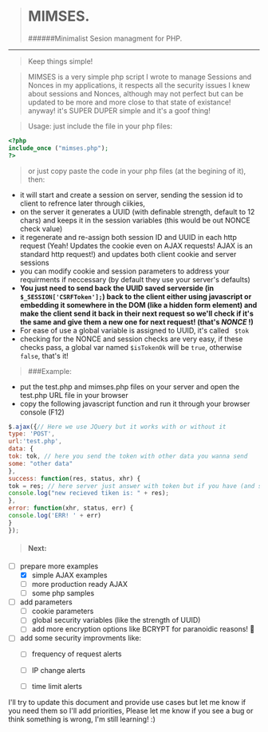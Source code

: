 > MIMSES.
> ======
> ######Minimalist Sesion managment for PHP.
***
> Keep things simple!

> MIMSES is a very simple php script I wrote to manage Sessions and Nonces in my applications, it respects all the security issues I knew about sessions and Nonces, although may not perfect but can be updated to be more and more close to that state of existance! anyway! it's SUPER DUPER simple and it's a goof thing!


>Usage:
>just include the file in your php files:
>
```php
<?php
include_once ("mimses.php");
?>
```
> or just copy paste the code in your php files (at the begining of it), then:
- it will start and create a session on server, sending the session id to client to refrence later through ciikies,
- on the server it generates a UUID (with definable strength, default to 12 chars) and keeps it in the session variables (this would be out NONCE check value)
- it regenerate and re-assign both session ID and UUID in each http request (Yeah! Updates the cookie even on AJAX requests! AJAX is an standard http request!) and updates both client cookie and server sessions
- you can modify cookie and session parameters to address your requirments if neccessary (by default they use your server's defaults)
- **You just need to send back the UUID saved serverside (in `$_SESSION['CSRFToken'];`) back to the client either using javascript or embedding it somewhere in the DOM (like a hidden form element) and make the client send it back in their next request so we'll check if it's the same and give them a new one for next request! (that's *NONCE* !)**
- For ease of use a global variable is assigned to UUID, it's called ` $tok`
- checking for the NONCE and session checks are very easy, if these checks pass, a global var named `$isTokenOk` will be `true`, otherwise `false`, that's it!

>###Example:
- put the test.php and mimses.php files on your server and open the test.php URL file in your browser
- copy the following javascript function and run it through your browser console (F12)
```javascript
$.ajax({// Here we use JQuery but it works with or without it
type: 'POST',
url:'test.php',
data: {
tok: tok, // here you send the token with other data you wanna send
some: "other data"
},
success: function(res, status, xhr) {
tok = res; // here server just answer with token but if you have (and sure you do) more complex answer you should parse it and assign the token variable to a var to use it in your next request
console.log("new recieved tiken is: " + res);
},
error: function(xhr, status, err) {
console.log('ERR! ' + err)
}
});
```
> #### Next:
- [ ] prepare more examples
  - [x] simple AJAX examples
  - [ ] more production ready AJAX
  - [ ] some php samples
- [ ] add parameters
  - [ ] cookie parameters
  - [ ] global security variables (like the strength of UUID)
  - [ ] add more encryption options like BCRYPT for paranoidic reasons! :ghost:
- [ ] add some security improvments like:
  - [ ] frequency of request alerts
  - [ ] IP change alerts
  - [ ] time limit alerts


I'll try to update this document and provide use cases but let me know if you need them so I'll add priorities,
Please let me know if you see a bug or think something is wrong, I'm still learning! :)
